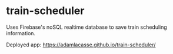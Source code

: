 # train-scheduler

Uses Firebase's noSQL realtime database to save train scheduling information. 

Deployed app: https://adamlacasse.github.io/train-scheduler/

